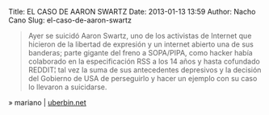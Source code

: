 Title: EL CASO DE AARON SWARTZ
Date: 2013-01-13 13:59
Author: Nacho Cano
Slug: el-caso-de-aaron-swartz

> Ayer se suicidó Aaron Swartz, uno de los activistas de Internet que
> hicieron de la libertad de expresión y un internet abierto una de sus
> banderas; parte gigante del freno a SOPA/PIPA, como hacker había
> colaborado en la especificación RSS a los 14 años y hasta cofundado
> REDDIT¦ tal vez la suma de sus antecedentes depresivos y la decisión
> del Gobierno de USA de perseguirlo y hacer un ejemplo con su caso lo
> llevaron a suicidarse.

» mariano | [uberbin.net][]

  [uberbin.net]: http://www.uberbin.net/archivos/derechos/el-caso-de-aaron-swartz.php
    "EL CASO DE AARON SWARTZ"
